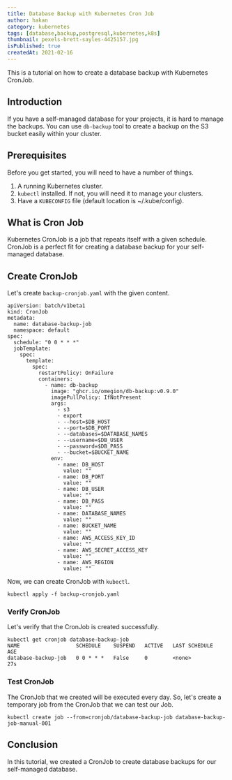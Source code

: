 ```yaml
---
title: Database Backup with Kubernetes Cron Job
author: hakan
category: kubernetes
tags: [database,backup,postgresql,kubernetes,k8s]
thumbnail: pexels-brett-sayles-4425157.jpg
isPublished: true
createdAt: 2021-02-16
---
```


This is a tutorial on how to create a database backup with Kubernetes CronJob.
<!--more-->

## Introduction

If you have a self-managed database for your projects, it is hard to manage the
backups. You can use `db-backup` tool to create a backup on the S3 bucket easily
within your cluster.

## Prerequisites

Before you get started, you will need to have a number of things.

1. A running Kubernetes cluster.
1. `kubectl` installed. If not, you will need it to manage your clusters.
1. Have a `KUBECONFIG` file (default location is ~/.kube/config).

## What is Cron Job

Kubernetes CronJob is a job that repeats itself with a given schedule. CronJob is a
perfect fit for creating a database backup for your self-managed database.

## Create CronJob

Let's create `backup-cronjob.yaml` with the given content.

```yaml[backup-cronjob.yaml]
apiVersion: batch/v1beta1
kind: CronJob
metadata:
  name: database-backup-job
  namespace: default
spec:
  schedule: "0 0 * * *"
  jobTemplate:
    spec:
      template:
        spec:
          restartPolicy: OnFailure
          containers:
            - name: db-backup
              image: "ghcr.io/omegion/db-backup:v0.9.0"
              imagePullPolicy: IfNotPresent
              args:
                - s3
                - export
                - --host=$DB_HOST
                - --port=$DB_PORT
                - --databases=$DATABASE_NAMES
                - --username=$DB_USER
                - --password=$DB_PASS
                - --bucket=$BUCKET_NAME
              env:
                - name: DB_HOST
                  value: ""
                - name: DB_PORT
                  value: ""
                - name: DB_USER
                  value: ""
                - name: DB_PASS
                  value: ""
                - name: DATABASE_NAMES
                  value: ""
                - name: BUCKET_NAME
                  value: ""
                - name: AWS_ACCESS_KEY_ID
                  value: ""
                - name: AWS_SECRET_ACCESS_KEY
                  value: ""
                - name: AWS_REGION
                  value: ""
```

Now, we can create CronJob with `kubectl`.

```shell
kubectl apply -f backup-cronjob.yaml
```

### Verify CronJob

Let's verify that the CronJob is created successfully.

```shell
kubectl get cronjob database-backup-job                                             
NAME                  SCHEDULE    SUSPEND   ACTIVE   LAST SCHEDULE   AGE
database-backup-job   0 0 * * *   False     0        <none>          27s
```

### Test CronJob

The CronJob that we created will be executed every day. So, let's create a
temporary job from the CronJob that we can test our Job.

```shell
kubectl create job --from=cronjob/database-backup-job database-backup-job-manual-001
```

## Conclusion

In this tutorial, we created a CronJob to create database backups for our
self-managed database.

